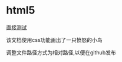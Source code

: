 # html5

[直接测试](https://lotuswalking.github.io/html5/)

该文档使用css功能画出了一只愤怒的小鸟

调整文件路径方式为相对路径,以便在github发布

